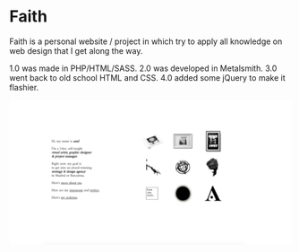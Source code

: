 # Faith

Faith is a personal website / project in which try to apply all knowledge on web design that I get along the way.

1.0 was made in PHP/HTML/SASS.
2.0 was developed in Metalsmith.
3.0 went back to old school HTML and CSS.
4.0 added some jQuery to make it flashier.

![Faith Preview](preview.png)

